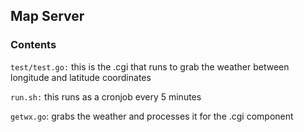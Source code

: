 ## Map Server

### Contents

`test/test.go:` this is the .cgi that runs to grab the weather between longitude and latitude coordinates

`run.sh:` this runs as a cronjob every 5 minutes

`getwx.go`: grabs the weather and processes it for the .cgi component

